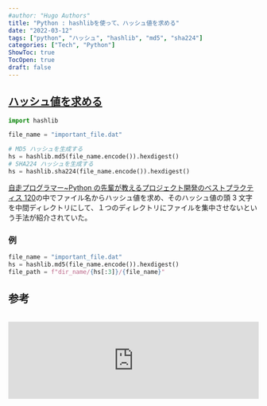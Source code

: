 ```yaml
---
#author: "Hugo Authors"
title: "Python : hashlibを使って、ハッシュ値を求める"
date: "2022-03-12"
tags: ["python", "ハッシュ", "hashlib", "md5", "sha224"]
categories: ["Tech", "Python"]
ShowToc: true
TocOpen: true
draft: false
---
```


## [ハッシュ値を求める](https://docs.python.org/ja/3/library/hashlib.html)

```python
import hashlib

file_name = "important_file.dat"

# MD5 ハッシュを生成する
hs = hashlib.md5(file_name.encode()).hexdigest()
# SHA224 ハッシュを生成する
hs = hashlib.sha224(file_name.encode()).hexdigest()
```

[自走プログラマー~Python の先輩が教えるプロジェクト開発のベストプラクティス 120](https://amzn.to/3iA52lL)の中でファイル名からハッシュ値を求め、そのハッシュ値の頭 3 文字を中間ディレクトリにして、１つのディレクトリにファイルを集中させないという手法が紹介されていた。

### 例

```python
file_name = "important_file.dat"
hs = hashlib.md5(file_name.encode()).hexdigest()
file_path = f"dir_name/{hs[:3]}/{file_name}"
```

## 参考

<iframe class="hatenablogcard" style="width:100%;height:155px;margin:15px 0;max-width:560px;" title="hashlib --- セキュアハッシュおよびメッセージダイジェスト" src="https://hatenablog-parts.com/embed?url=https://docs.python.org/ja/3/library/hashlib.html" frameborder="0" scrolling="no"></iframe>
